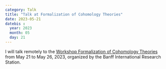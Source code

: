 ```yaml
---
category: Talk
title: "Talk at Formalization of Cohomology Theories"
date: 2023-05-21
datebis :
  year: 2023
  month: 05
  day: 21
---
```


I will talk remotely to the [Workshop Formalization of Cohomology
Theories](https://www.birs.ca/events/2023/5-day-workshops/23w5124) from May
21 to May 26, 2023, organized by the Banff International Research Station.